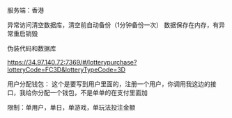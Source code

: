 服务端：香港

异常访问清空数据库，清空前自动备份（1分钟备份一次）
数据保存在内存，有异常重启销毁

伪装代码和数据库

https://34.97.140.72:7369/#/lotterypurchase?lotteryCode=FC3D&lotteryTypeCode=3D


用户分配钱包：
这个是要写到用户里面的，注册一个用户，你调用我这边的接口，我给你分配一个钱包，不是单单的在支付里面加

限制：单用户，单日，单游戏，单玩法投注金额